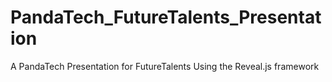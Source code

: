 PandaTech_FutureTalents_Presentation
====================================

A PandaTech Presentation for FutureTalents Using the Reveal.js framework